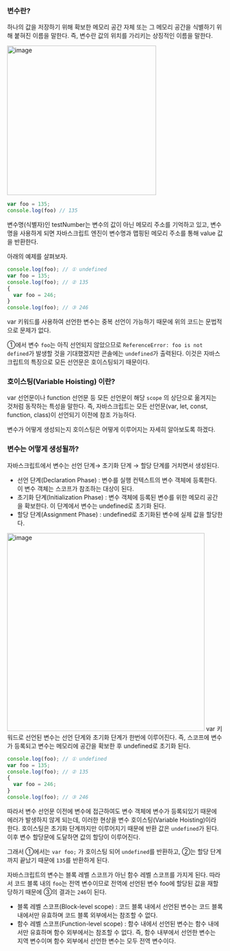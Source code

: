 ### 변수란?

 하나의 값을 저장하기 위해 확보한 메모리 공간 자체 또는 그 메모리 공간을 식별하기 위해 붙혀진 이름을 말한다. 즉, 변수란 값의 위치를 가리키는 상징적인 이름을 말한다. 

<img width="348" alt="image" src="https://user-images.githubusercontent.com/66933768/160747054-f675a286-356f-4e3a-883d-6ddb7f44f596.png">


```jsx
var foo = 135; 
console.log(foo) // 135
```

 변수명(식별자)인 testNumber는 변수의 값이 아닌 메모리 주소를 기억하고 있고, 변수명을 사용하게 되면 자바스크립트 엔진이 변수명과 맵핑된 메모리 주소를 통해 value 값을 반환한다.

 아래의 예제를 살펴보자.

```jsx
console.log(foo); // ① undefined
var foo = 135;
console.log(foo); // ② 135
{
  var foo = 246;
}
console.log(foo); // ③ 246
```

 var 키워드를 사용하여 선언한 변수는 중복 선언이 가능하기 때문에 위의 코드는 문법적으로 문제가 없다.  

 ①에서 변수 `foo`는 아직 선언되지 않았으므로 `ReferenceError: foo is not defined`가 발생할 것을 기대했겠지만 콘솔에는 `undefined`가 출력된다. 이것은 자바스크립트의 특징으로 모든 선언문은 호이스팅되기 때문이다.

### 호이스팅(Variable Hoisting) 이란?

  var 선언문이나 function 선언문 등 모든 선언문이 해당 `scope` 의 상단으로 옮겨지는 것처럼 동작하는 특성을 말한다. 즉, 자바스크립트는 모든 선언문(var, let, const, function, class)이 선언되기 이전에 참조 가능하다.

 변수가 어떻게 생성되는지 호이스팅은 어떻게 이루어지는 자세히 알아보도록 하겠다.

### 변수는 어떻게 생성될까?

 자바스크립트에서 변수는 선언 단계→ 초기화 단계 → 할당 단계를 거치면서 생성된다.

- 선언 단계(Declaration Phase) :  변수를 실행 컨텍스트의 변수 객체에 등록한다. 이 변수 객체는 스코프가 참조하는 대상이 된다.
- 초기화 단계(Initialization Phase) :  변수 객체에 등록된 변수를 위한 메모리 공간을 확보한다. 이 단계에서 변수는 undefined로 초기화 된다.
- 할당 단계(Assignment Phase) :  undefined로 초기화된 변수에 실제 값을 할당한다.

<img width="461" alt="image" src="https://user-images.githubusercontent.com/66933768/160747111-f6d6d3e4-ba4c-44c1-a86f-e08a8c8cf61c.png">
 var 키워드로 선언된 변수는 선언 단계와 초기화 단계가 한번에 이루어진다. 즉, 스코프에 변수가 등록되고 변수는 메모리에 공간을 확보한 후 undefined로 초기화 된다.  

```jsx
console.log(foo); // ① undefined
var foo = 135;
console.log(foo); // ② 135
{
  var foo = 246;
}
console.log(foo); // ③ 246
```

 따라서 변수 선언문 이전에 변수에 접근하여도 변수 객체에 변수가 등록되있기 때문에 에러가 발생하지 않게 되는데, 이러한 현상을 변수 호이스팅(Variable Hoisting)이라 한다. 호이스팅은  초기화 단계까지만 이루어지기 때문에 반환 값은 `undefined`가 된다. 이후 변수 할당문에 도달하면 값의 할당이 이루어진다. 

 그래서 ①에서는 `var foo;` 가 호이스팅 되어 `undefined`를 반환하고, ②는 할당 단계까지 끝났기 때문에 `135`를 반환하게 된다.

 자바스크립트의 변수는 블록 레벨 스코프가 아닌 함수 레벨 스코프를 가지게 된다. 따라서 코드 블록 내의 `foo`는 전역 변수이므로 전역에 선언된 변수 foo에 할당된 값을  재할당하기 때문에 ③의 결과는 `246`이 된다.

- 블록 레벨 스코프(Block-level scope) :  코드 블록 내에서 선언된 변수는 코드 블록 내에서만 유효하며 코드 블록 외부에서는 참조할 수 없다.
- 함수 레벨 스코프(Function-level scope) : 함수 내에서 선언된 변수는 함수 내에서만 유효하며 함수 외부에서는 참조할 수 없다. 즉, 함수 내부에서 선언한 변수는 지역 변수이며 함수 외부에서 선언한 변수는 모두 전역 변수이다.
